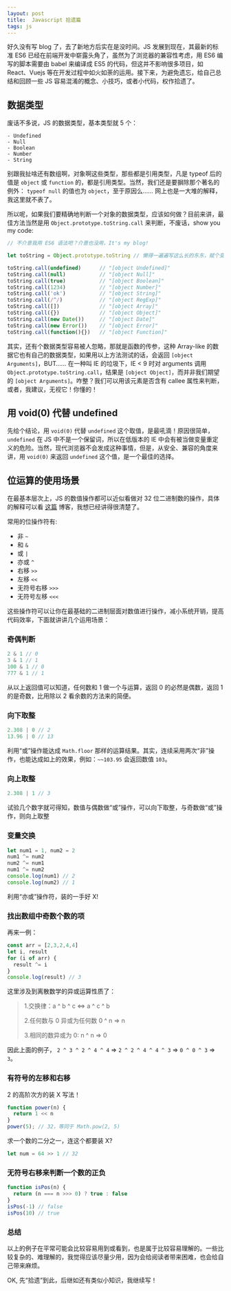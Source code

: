 ```yaml
---
layout: post
title:  Javascript 拾遗篇
tags: js
---
```


好久没有写 blog 了，去了新地方后实在是没时间。JS 发展到现在，其最新的标准 ES6 已经在前端开发中崭露头角了，虽然为了浏览器的兼容性考虑，用 ES6 编写的脚本需要由 babel 来编译成 ES5 的代码，但这并不影响很多项目，如 React、Vuejs 等在开发过程中如火如荼的运用。接下来，为避免遗忘，给自己总结和回顾一些 JS 容易混淆的概念、小技巧，或者小代码，权作拾遗了。
<!--more-->

## 数据类型
废话不多说，JS 的数据类型，基本类型就 5 个：
```text
- Undefined
- Null
- Boolean
- Number
- String
```
别跟我扯啥还有数组啊，对象啊这些类型，那些都是引用类型，凡是 typeof 后的值是 `object` 或 `function` 的，都是引用类型。当然，我们还是要摒除那个著名的例外： `typeof null` 的值也为 `object`，至于原因么…… 网上也是一大堆的解释，我这里就不表了。

所以呢，如果我们要精确地判断一个对象的数据类型，应该如何做？目前来讲，最佳方法当然是用 `Object.prototype.toString.call` 来判断，不废话，show you my code:

```javascript
// 不介意我用 ES6 语法吧？介意也没用，It's my blog!

let toString = Object.prototype.toString // 懒得一遍遍写这么长的东东，赋个变量

toString.call(undefined)      // "[object Undefined]"
toString.call(null)           // "[object Null]"
toString.call(true)           // "[object Boolean]"
toString.call(1234)           // "[object Number]"
toString.call('ok')           // "[object String]"
toString.call(/^/)            // "[object RegExp]"
toString.call([])             // "[object Array]"
toString.call({})             // "[object Object]"
toString.call(new Date())     // "[object Date]"
toString.call(new Error())    // "[object Error]"
toString.call(function(){})   // "[object Function]"

```

其实，还有个数据类型容易被人忽略，那就是函数的传参，这种 Array-like 的数据它也有自己的数据类型，如果用以上方法测试的话，会返回 `[object Arguments]`，BUT…… 在一种叫 IE 的垃圾下，IE < 9 时对 arguments 调用 `Object.prototype.toString.call`，结果是 `[object Object]`，而并非我们期望的 `[object Arguments]`。咋整？我们可以用该元素是否含有 callee 属性来判断，或者，我建议，无视它！你懂的！

## 用 void(0) 代替 undefined
先给个结论，用 `void(0)` 代替 `undefined` 这个取值，是最吼滴！原因很简单，`undefined` 在 JS 中不是一个保留词，所以在低版本的 IE 中会有被当做变量重定义的危险。当然，现代浏览器不会发成这种事情，但是，从安全、兼容的角度来讲，用 `void(0)` 来返回 `undefined` 这个值，是一个最佳的选择。

## 位运算的使用场景
在最基本层次上，JS 的数值操作都可以近似看做对 32 位二进制数的操作，具体的解释可以看 [这篇](http://www.cnblogs.com/zichi/p/4787145.html) 博客，我想已经讲得很清楚了。

常用的位操作符有:

- 非 `~`
- 和 `&`
- 或 `|`
- 亦或 `^`
- 右移 `>>`
- 左移 `<<`
- 无符号右移 `>>>`
- 无符号左移 `<<<`

这些操作符可以让你在最基础的二进制层面对数值进行操作，减小系统开销，提高代码效率，下面就讲讲几个运用场景：

### 奇偶判断
```javascript
2 & 1 // 0
3 & 1 // 1
100 & 1 // 0
777 & 1 // 1
```
从以上返回值可以知道，任何数和 1 做一个与运算，返回 0 的必然是偶数，返回 1 的是奇数，比用除以 2 看余数的方法来的简便。

### 向下取整
```javascript
2.308 | 0 // 2
13.96 | 0 // 13
```
利用“或”操作能达成 `Math.floor` 那样的运算结果。其实，连续采用两次“非”操作，也能达成如上的效果，例如：`~~103.95` 会返回数值 `103`。

### 向上取整
```javascript
2.308 | 1 // 3
```
试验几个数字就可得知，数值与偶数做“或”操作，可以向下取整，与奇数做“或”操作，则向上取整

### 变量交换
```javascript
let num1 = 1, num2 = 2
num1 ^= num2
num2 ^= num1
num1 ^= num2
console.log(num1) // 2
console.log(num2) // 1
```
利用“亦或”操作符，装的一手好 X!

### 找出数组中奇数个数的项
再来一例：
```javascript
const arr = [2,3,2,4,4]
let i, result
for (i of arr) {
  result ^= i
}
console.log(result) // 3
```
这里涉及到离散数学的异或运算性质了：
> 1.交换律：a ^ b ^ c  <=> a ^ c ^ b
>
> 2.任何数与 0 异或为任何数 0 ^ n => n
>
> 3.相同的数异或为 0: n ^ n => 0

因此上面的例子， `2 ^ 3 ^ 2 ^ 4 ^ 4` => `2 ^ 2 ^ 4 ^ 4 ^ 3` => `0 ^ 0 ^ 3` => `3`。

### 有符号的左移和右移
2 的高阶次方的装 X 写法！
```javascript
function power(n) {
  return 1 << n
}
power(5); // 32，等同于 Math.pow(2, 5)
```

求一个数的二分之一，连这个都要装 X?
```javascript
let num = 64 >> 1 // 32
```

### 无符号右移来判断一个数的正负
```javascript
function isPos(n) {
  return (n === n >>> 0) ? true : false
}
isPos(-1) // false
isPos(10) // true
```

### 总结
以上的例子在平常可能会比较容易用到或看到，也是属于比较容易理解的。一些比较复杂的、难理解的，我觉得应该尽量少用，因为会给阅读者带来困难，也会给自己带来麻烦。

OK, 先“拾遗”到此，后继如还有类似小知识，我继续写！
